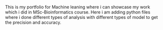   This is my portfolio for Machine leaning where i can showcase my work which i did in MSc-Bioinformatics course. 
  Here i am adding python files where i done different types of analysis with different types of model to get the precision and accuracy.
  
